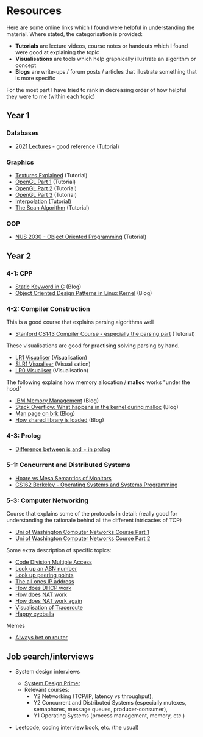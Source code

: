 # Resources
Here are some online links which I found were helpful in understanding the material. Where stated, the categorisation is provided:
- **Tutorials** are lecture videos, course notes or handouts which I found were good at explaining the topic
- **Visualisations** are tools which help graphically illustrate an algorithm or concept
- **Blogs** are write-ups / forum posts / articles that illustrate something that is more specific

For the most part I have tried to rank in decreasing order of how helpful they were to me (within each topic)

## Year 1

### Databases
- [2021 Lectures](https://www.cl.cam.ac.uk/teaching/2021/Databases/video/) - good reference (Tutorial)

### Graphics
- [Textures Explained](https://drive.google.com/file/d/1G8wW2zVBAdFhrb535k-pBac4wxTJGHpg/view?usp=sharing) (Tutorial)
- [OpenGL Part 1](https://www.youtube.com/watch?v=Le5QSL0kZ-Q) (Tutorial)
- [OpenGL Part 2](https://www.youtube.com/watch?v=vnmAA4VUIhM) (Tutorial)
- [OpenGL Part 3](https://www.youtube.com/watch?v=g37cMNcYnN0) (Tutorial)
- [Interpolation](https://www.scratchapixel.com/lessons/3d-basic-rendering/rasterization-practical-implementation/visibility-problem-depth-buffer-depth-interpolation.html) (Tutorial)
- [The Scan Algorithm](https://www.cs.helsinki.fi/group/goa/mallinnus/polygonit/scexplanation.html#:~:text=The%20polygon%20scan%20conversion%20algorithm,polygons%20with%20holes%20in%20them) (Tutorial)

### OOP
- [NUS 2030 - Object Oriented Programming](https://nus-cs2030s.github.io/2021-s2/00-overview.html) (Tutorial)


## Year 2

### 4-1: CPP
- [Static Keyword in C](https://stackoverflow.com/questions/572547/what-does-static-mean-in-c) (Blog)
- [Object Oriented Design Patterns in Linux Kernel](https://lwn.net/Articles/444910/) (Blog)

### 4-2: Compiler Construction
This is a good course that explains parsing algorithms well
- [Stanford CS143 Compiler Course - especially the parsing part](https://web.stanford.edu/class/archive/cs/cs143/cs143.1128/) (Tutorial)

These visualisations are good for practising solving parsing by hand.
- [LR1 Visualiser](https://jsmachines.sourceforge.net/machines/lr1.html) (Visualisation)
- [SLR1 Visualiser](https://jsmachines.sourceforge.net/machines/slr.html) (Visualisation)
- [LR0 Visualiser](https://www.cs.princeton.edu/courses/archive/spring20/cos320/LR0/) (Visualisation)

The following explains how memory allocation / **malloc** works "under the hood"
- [IBM Memory Management](https://developer.ibm.com/tutorials/l-memory/) (Blog)
- [Stack Overflow: What happens in the kernel during malloc](https://stackoverflow.com/questions/5716100/what-happens-in-the-kernel-during-malloc) (Blog)
- [Man page on brk](https://linux.die.net/man/2/brk) (Blog)
- [How shared library is loaded](https://stackoverflow.com/questions/22862372/address-space-for-shared-libraries-loaded-multiple-times-in-the-same-process) (Blog)

### 4-3: Prolog
- [Difference between is and = in prolog](https://stackoverflow.com/questions/33072254/what-is-the-difference-between-the-keyword-is-and-in-prolog)

### 5-1: Concurrent and Distributed Systems
- [Hoare vs Mesa Semantics of Monitors](https://pages.mtu.edu/~shene/NSF-3/e-Book/MONITOR/monitor-types.html)
- [CS162 Berkeley - Operating Systems and Systems Programming](https://www.youtube.com/watch?v=gRX-YxdFQzk&list=PLF2K2xZjNEf97A_uBCwEl61sdxWVP7VWC&index=9)

### 5-3: Computer Networking
Course that explains some of the protocols in detail: (really good for understanding the rationale behind all the different intricacies of TCP)
- [Uni of Washington Computer Networks Course Part 1](https://www.youtube.com/playlist?list=PLzmjQ4eaGEug9YlLvqpBTdVyIZhzQxTzu )
- [Uni of Washington Computer Networks Course Part 2](https://www.youtube.com/watch?v=9_xVQRYUkrw&list=PLv4Qy0s26-PL2-tAs6mPaxUzq-wwMdv5Y&ab_channel=xfzhou)

Some extra description of specific topics:
- [Code Division Multiple Access](https://en.wikipedia.org/wiki/Code-division_multiple_access)
- [Look up an ASN number](https://ipinfo.io/AS4773)
- [Look up peering points](https://www.peeringdb.com/ix/435)
- [The all ones IP address](https://www.quora.com/What-is-the-significance-of-the-IP-address-255-255-255-255)
- [How does DHCP work](https://www.quora.com/How-does-a-computer-host-and-a-DHCP-server-communicate-with-each-other-for-the-first-time-since-the-host-does-not-have-an-IP-address-at-the-beginning)
- [How does NAT work](https://www.cisco.com/c/en/us/support/docs/ip/network-address-translation-nat/26704-nat-faq-00.html)
- [How does NAT work again](https://www.reddit.com/r/networking/comments/xxs0ta/does_nat_reduce_the_number_of_usable_ports/)
- [Visualisation of Traceroute](https://geotraceroute.com/?node=1196&host=cam.ac.uk)
- [Happy eyeballs](https://en.wikipedia.org/wiki/Happy_Eyeballs)

Memes
- [Always bet on router](https://www.reddit.com/r/iiiiiiitttttttttttt/comments/198d8j1/router_sigma_edit/)



## Job search/interviews
- System design interviews
    - [System Design Primer](https://github.com/donnemartin/system-design-primer)
    - Relevant courses:
        - Y2 Networking (TCP/IP, latency vs throughput),
        - Y2 Concurrent and Distributed Systems (especially mutexes, semaphores, message queues, producer-consumer),
        - Y1 Operating Systems (process management, memory, etc.)

- Leetcode, coding interview book, etc. (the usual)

